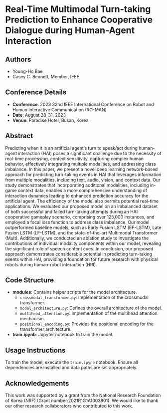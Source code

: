 # Real-Time Multimodal Turn-taking Prediction to Enhance Cooperative Dialogue during Human-Agent Interaction

## Authors
- Young-Ho Bae
- Casey C. Bennett, Member, IEEE

## Conference Details
- **Conference**: 2023 32nd IEEE International Conference on Robot and Human Interactive Communication (RO-MAN)
- **Date**: August 28-31, 2023
- **Venue**: Paradise Hotel, Busan, Korea

## Abstract
Predicting when it is an artificial agent’s turn to speak/act during human-agent interaction (HAI) poses a significant challenge due to the necessity of real-time processing, context sensitivity, capturing complex human behavior, effectively integrating multiple modalities, and addressing class imbalance. In this paper, we present a novel deep learning network-based approach for predicting turn-taking events in HAI that leverages information from multiple modalities, including text, audio, vision, and context data. Our study demonstrates that incorporating additional modalities, including in-game context data, enables a more comprehensive understanding of interaction dynamics leading to enhanced prediction accuracy for the artificial agent. The efficiency of the model also permits potential real-time applications. We evaluated our proposed model on an imbalanced dataset of both successful and failed turn-taking attempts during an HAI cooperative gameplay scenario, comprising over 125,000 instances, and employed a focal loss function to address class imbalance. Our model outperformed baseline models, such as Early Fusion LSTM (EF-LSTM), Late Fusion LSTM (LF-LSTM), and the state-of-the-art Multimodal Transformer (Mult). Additionally, we conducted an ablation study to investigate the contributions of individual modality components within our model, revealing the significant role of speech content cues. In conclusion, our proposed approach demonstrates considerable potential in predicting turn-taking events within HAI, providing a foundation for future research with physical robots during human-robot interaction (HRI).

## Code Structure
- **modules**: Contains helper scripts for the model architecture.
    - `crossmodal_transformer.py`: Implementation of the crossmodal transformer.
    - `model_architecture.py`: Defines the overall architecture of the model.
    - `multihead_attention.py`: Implementation of the multihead attention mechanism.
    - `positional_encoding.py`: Provides the positional encoding for the transformer architecture.
- **train.ipynb**: Jupyter notebook to train the model.

## Usage Instructions
To train the model, execute the `train.ipynb` notebook. Ensure all dependencies are installed and data paths are set appropriately. 

## Acknowledgements
This work was supported by a grant from the National Research Foundation of Korea (NRF) (Grant number:2021R1G1A1003801). 
We would like to thank our other research collaborators who contributed to this work.
